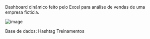 Dashboard dinâmico feito pelo Excel para análise de vendas de uma empresa ficticia.



![image](https://github.com/user-attachments/assets/0bcb943f-273e-4e07-ab3d-da7d9ad9c42e)



Base de dados: Hashtag Treinamentos
